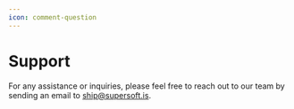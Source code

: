 ```yaml
---
icon: comment-question
---
```


# Support

For any assistance or inquiries, please feel free to reach out to our team by sending an email to [ship@supersoft.is](mailto:ship@supersoft.is).
